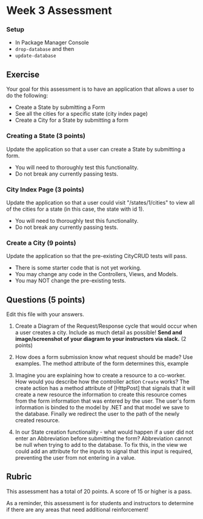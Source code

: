 # Week 3 Assessment

### Setup
* In Package Manager Console
* `drop-database` and then
* `update-database`

## Exercise

Your goal for this assessment is to have an application that allows a user to do the following:
* Create a State by submitting a Form
* See all the cities for a specific state (city index page)
* Create a City for a State by submitting a form

### Creating a State (3 points)

Update the application so that a user can create a State by submitting a form.
* You will need to thoroughly test this functionality. 
* Do not break any currently passing tests.

### City Index Page (3 points)

Update the application so that a user could visit "/states/1/cities" to view all of the cities for a state (in this case, the state with id 1).
* You will need to thoroughly test this functionality. 
* Do not break any currently passing tests.

### Create a City (9 points)

Update the application so that the pre-existing CityCRUD tests will pass.
* There is some starter code that is not yet working.
* You may change any code in the Controllers, Views, and Models.
* You may NOT change the pre-existing tests.

## Questions (5 points)

Edit this file with your answers.

1. Create a Diagram of the Request/Response cycle that would occur when a user creates a city.  Include as much detail as possible!  **Send and image/screenshot of your diagram to your instructors via slack.** (2 points)

2. How does a form submission know what request should be made? Use examples.
The method attribute of the form determines this, example <form method="post">
3. Imagine you are explaining how to create a resource to a co-worker.  How would you describe how the controller action `Create` works?
The create action has a method attribute of [HttpPost] that signals that it will create a new resource the information to create this resource comes from the form information that was entered by the user. The user's form information is binded to the model by .NET and that model we save to the database.
Finally we redirect the user to the path of the newly created resource.
4. In our State creation functionality - what would happen if a user did not enter an Abbreviation before submitting the form?
Abbreviation cannot be null when trying to add to the database. To fix this, in the view we could add an attribute for the inputs to signal that this input is required, preventing the user from not entering in a value.

## Rubric

This assessment has a total of 20 points.  A score of 15 or higher is a pass.

As a reminder, this assessment is for students and instructors to determine if there are any areas that need additional reinforcement!

